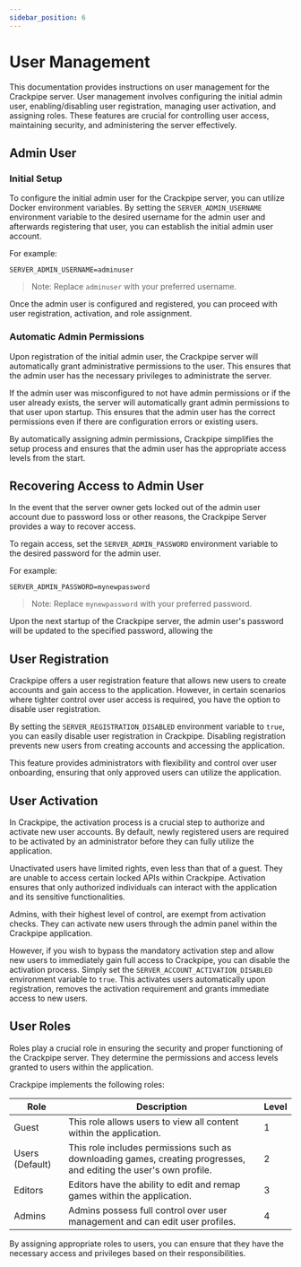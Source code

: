 ```yaml
---
sidebar_position: 6
---
```


# User Management

This documentation provides instructions on user management for the Crackpipe server. User management involves configuring the initial admin user, enabling/disabling user registration, managing user activation, and assigning roles. These features are crucial for controlling user access, maintaining security, and administering the server effectively.

## Admin User

### Initial Setup

To configure the initial admin user for the Crackpipe server, you can utilize Docker environment variables. By setting the `SERVER_ADMIN_USERNAME` environment variable to the desired username for the admin user and afterwards registering that user, you can establish the initial admin user account.

For example:

```plaintext
SERVER_ADMIN_USERNAME=adminuser
```

> Note: Replace `adminuser` with your preferred username.

Once the admin user is configured and registered, you can proceed with user registration, activation, and role assignment.

### Automatic Admin Permissions

Upon registration of the initial admin user, the Crackpipe server will automatically grant administrative permissions to the user. This ensures that the admin user has the necessary privileges to administrate the server.

If the admin user was misconfigured to not have admin permissions or if the user already exists, the server will automatically grant admin permissions to that user upon startup. This ensures that the admin user has the correct permissions even if there are configuration errors or existing users.

By automatically assigning admin permissions, Crackpipe simplifies the setup process and ensures that the admin user has the appropriate access levels from the start.

## Recovering Access to Admin User

In the event that the server owner gets locked out of the admin user account due to password loss or other reasons, the Crackpipe Server provides a way to recover access.

To regain access, set the `SERVER_ADMIN_PASSWORD` environment variable to the desired password for the admin user.

For example:

```plaintext
SERVER_ADMIN_PASSWORD=mynewpassword
```

> Note: Replace `mynewpassword` with your preferred password.

Upon the next startup of the Crackpipe server, the admin user's password will be updated to the specified password, allowing the

## User Registration

Crackpipe offers a user registration feature that allows new users to create accounts and gain access to the application. However, in certain scenarios where tighter control over user access is required, you have the option to disable user registration.

By setting the `SERVER_REGISTRATION_DISABLED` environment variable to `true`, you can easily disable user registration in Crackpipe. Disabling registration prevents new users from creating accounts and accessing the application.

This feature provides administrators with flexibility and control over user onboarding, ensuring that only approved users can utilize the application.

## User Activation

In Crackpipe, the activation process is a crucial step to authorize and activate new user accounts. By default, newly registered users are required to be activated by an administrator before they can fully utilize the application.

Unactivated users have limited rights, even less than that of a guest. They are unable to access certain locked APIs within Crackpipe. Activation ensures that only authorized individuals can interact with the application and its sensitive functionalities.

Admins, with their highest level of control, are exempt from activation checks. They can activate new users through the admin panel within the Crackpipe application.

However, if you wish to bypass the mandatory activation step and allow new users to immediately gain full access to Crackpipe, you can disable the activation process. Simply set the `SERVER_ACCOUNT_ACTIVATION_DISABLED` environment variable to `true`. This activates users automatically upon registration, removes the activation requirement and grants immediate access to new users.

## User Roles

Roles play a crucial role in ensuring the security and proper functioning of the Crackpipe server. They determine the permissions and access levels granted to users within the application.

Crackpipe implements the following roles:

| Role            | Description                                                                                                        | Level |
| --------------- | ------------------------------------------------------------------------------------------------------------------ | ----- |
| Guest           | This role allows users to view all content within the application.                                                 | 1     |
| Users (Default) | This role includes permissions such as downloading games, creating progresses, and editing the user's own profile. | 2     |
| Editors         | Editors have the ability to edit and remap games within the application.                                           | 3     |
| Admins          | Admins possess full control over user management and can edit user profiles.                                       | 4     |

By assigning appropriate roles to users, you can ensure that they have the necessary access and privileges based on their responsibilities.
